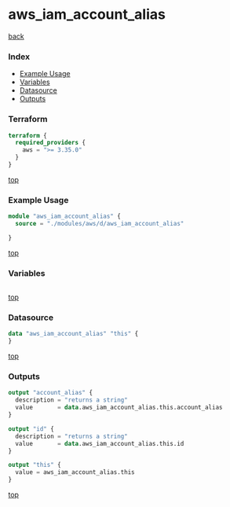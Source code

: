 # aws_iam_account_alias

[back](../aws.md)

### Index

- [Example Usage](#example-usage)
- [Variables](#variables)
- [Datasource](#datasource)
- [Outputs](#outputs)

### Terraform

```terraform
terraform {
  required_providers {
    aws = ">= 3.35.0"
  }
}
```

[top](#index)

### Example Usage

```terraform
module "aws_iam_account_alias" {
  source = "./modules/aws/d/aws_iam_account_alias"

}
```

[top](#index)

### Variables

```terraform
```

[top](#index)

### Datasource

```terraform
data "aws_iam_account_alias" "this" {
}
```

[top](#index)

### Outputs

```terraform
output "account_alias" {
  description = "returns a string"
  value       = data.aws_iam_account_alias.this.account_alias
}

output "id" {
  description = "returns a string"
  value       = data.aws_iam_account_alias.this.id
}

output "this" {
  value = aws_iam_account_alias.this
}
```

[top](#index)